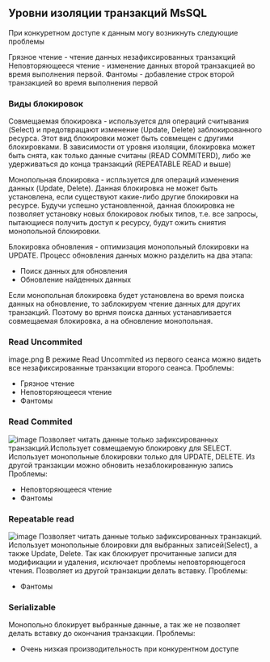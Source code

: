 ## Уровни изоляции транзакций MsSQL

При конкуретном доступе к данным могу возникнуть следующие проблемы

Грязное чтение - чтение данных незафиксированных транзакций
Неповторяющееся чтение - изменение данных второй транзакцией во время выполнения первой.
Фантомы - добавление строк второй транзакцией во время выполнения первой

### Виды блокировок
Совмещаемая блокировка - используется для операций считывания (Select) и предотвращают изменение (Update, Delete) заблокированного ресурса. Этот вид блокировки может быть совмещен с другими блокировками.
В зависимости от уровня изоляции, блокировка может быть снята, как только данные считаны (READ COMMITERD), либо же удерживаться до конца транзакций (REPEATABLE READ и выше)

Монопольная блокировка - испльзуется для операций изменения данных (Update, Delete). Данная блокировка не может быть установлена, если существуют какие-либо другие блокировки на ресурсе. Будучи успешно установленной, данная блокировка не позволяет установку новых блокировок любых типов, т.е. все запросы, пытающиеся получить доступ к ресурсу, будут ожить сниятия монопольной блокировки.

Блокировка обновления - оптимизация монопольный блокировки на UPDATE. Процесс обновления данных можно разделить на два этапа:
- Поиск данных для обновления
- Обновление найденных данных

Если монопольная блокировка будет установлена во время поиска данных на обновление, то заблокируем чтение данных для других транзакций.
Поэтому во врнмя поиска данных устанавливается совмещаемая блокировка, а на обновление монопольная.

### Read Uncommited 
image.png
В режиме Read Uncommited из первого сеанса можно видеть все незафиксированные транзакции второго сеанса.
Проблемы:
- Грязное чтение
- Неповторяющееся чтение
- Фантомы

### Read Commited
![image](https://hsto.org/r/w1560/getpro/habr/upload_files/a72/98d/34d/a7298d34d944d67f13430cb254ff00c8.jpg)
Позволяет читать данные только зафиксированных транзакций.Использует совмещаемую блокировку для SELECT. Использует монопольные блокировки только для UPDATE, DELETE. Из другой транзакции можно обновить незаблокированную запись
Проблемы:
- Неповторяющееся чтение
- Фантомы


### Repeatable read
![image](https://hsto.org/getpro/habr/upload_files/b83/d5e/8ec/b83d5e8eca1d859fbf4ca7a881ee6291.jpg)
Позволяет читать данные только зафиксированных транзакций. Использует монопольные блоировки для выбранных записей(Select), а также Update, Delete. Так как блокирует прочитанные записи для модификации и удаления, исключает проблемы неповторяющегося чтения. Позволяет из другой транзакции делать вставку. Проблемы:
- Фантомы


### Serializable 

Монопольно блокирует выбранные данные, а так же не позволяет делать вставку до окончания транзакции.
Проблемы:
- Очень низкая производительность при конкурентном доступе